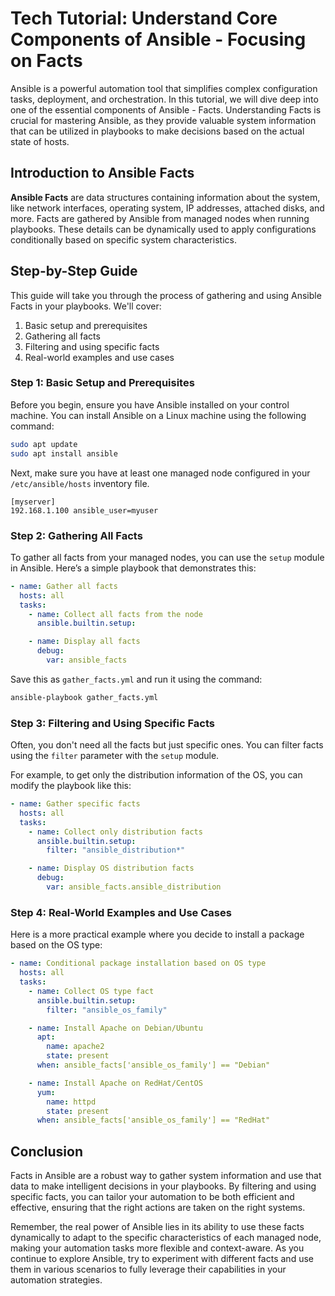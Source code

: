 # Tech Tutorial: Understand Core Components of Ansible - Focusing on Facts

Ansible is a powerful automation tool that simplifies complex configuration tasks, deployment, and orchestration. In this tutorial, we will dive deep into one of the essential components of Ansible - Facts. Understanding Facts is crucial for mastering Ansible, as they provide valuable system information that can be utilized in playbooks to make decisions based on the actual state of hosts.

## Introduction to Ansible Facts

**Ansible Facts** are data structures containing information about the system, like network interfaces, operating system, IP addresses, attached disks, and more. Facts are gathered by Ansible from managed nodes when running playbooks. These details can be dynamically used to apply configurations conditionally based on specific system characteristics.

## Step-by-Step Guide

This guide will take you through the process of gathering and using Ansible Facts in your playbooks. We'll cover:

1. Basic setup and prerequisites
2. Gathering all facts
3. Filtering and using specific facts
4. Real-world examples and use cases

### Step 1: Basic Setup and Prerequisites

Before you begin, ensure you have Ansible installed on your control machine. You can install Ansible on a Linux machine using the following command:

```bash
sudo apt update
sudo apt install ansible
```

Next, make sure you have at least one managed node configured in your `/etc/ansible/hosts` inventory file.

```
[myserver]
192.168.1.100 ansible_user=myuser
```

### Step 2: Gathering All Facts

To gather all facts from your managed nodes, you can use the `setup` module in Ansible. Here’s a simple playbook that demonstrates this:

```yaml
- name: Gather all facts
  hosts: all
  tasks:
    - name: Collect all facts from the node
      ansible.builtin.setup:

    - name: Display all facts
      debug:
        var: ansible_facts
```

Save this as `gather_facts.yml` and run it using the command:

```bash
ansible-playbook gather_facts.yml
```

### Step 3: Filtering and Using Specific Facts

Often, you don't need all the facts but just specific ones. You can filter facts using the `filter` parameter with the `setup` module.

For example, to get only the distribution information of the OS, you can modify the playbook like this:

```yaml
- name: Gather specific facts
  hosts: all
  tasks:
    - name: Collect only distribution facts
      ansible.builtin.setup:
        filter: "ansible_distribution*"

    - name: Display OS distribution facts
      debug:
        var: ansible_facts.ansible_distribution
```

### Step 4: Real-World Examples and Use Cases

Here is a more practical example where you decide to install a package based on the OS type:

```yaml
- name: Conditional package installation based on OS type
  hosts: all
  tasks:
    - name: Collect OS type fact
      ansible.builtin.setup:
        filter: "ansible_os_family"

    - name: Install Apache on Debian/Ubuntu
      apt:
        name: apache2
        state: present
      when: ansible_facts['ansible_os_family'] == "Debian"

    - name: Install Apache on RedHat/CentOS
      yum:
        name: httpd
        state: present
      when: ansible_facts['ansible_os_family'] == "RedHat"
```

## Conclusion

Facts in Ansible are a robust way to gather system information and use that data to make intelligent decisions in your playbooks. By filtering and using specific facts, you can tailor your automation to be both efficient and effective, ensuring that the right actions are taken on the right systems.

Remember, the real power of Ansible lies in its ability to use these facts dynamically to adapt to the specific characteristics of each managed node, making your automation tasks more flexible and context-aware. As you continue to explore Ansible, try to experiment with different facts and use them in various scenarios to fully leverage their capabilities in your automation strategies.